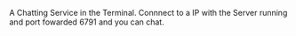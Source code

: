 A Chatting Service in the Terminal. Connnect to a IP with the Server running and port fowarded 6791 and you can chat.
